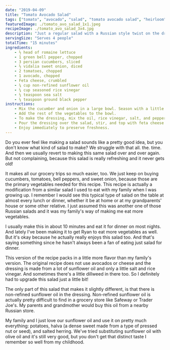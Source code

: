 ```yaml
---
date: "2019-04-09"
title: "Tomato Avocado Salad"
tags: ["tomato", "avocado", "salad", "tomato avocado salad", "heirloom"]
featuredImage: ./tomato_avo_salad_1x1.jpeg
recipeImage: ./tomato_avo_salad_3x4.jpg
description: "Just a regular salad with a Russian style twist on the dressing. Great as a starter or a meal."
servingSize: "Serves 4 people"
totalTime: "15 minutes"
ingredients:
    - ½ head of romaine lettuce
    - 1 green bell pepper, chopped
    - 3 persian cucumbers, sliced
    - ½ vidalia sweet onion, diced
    - 2 tomatoes, chopped
    - 1 avocado, chopped
    - Feta cheese, crumbled
    - ¼ cup non-refined sunflower oil
    - ¼ cup seasoned rice vinegar 
    - ¼ teaspoon sea salt
    - ¼ teaspoon ground black pepper
instructions:
    - Mix the cucumber and onion in a large bowl. Season with a little salt. It is especially important to salt the cucumbers separately from the dressing, since they will absorb that saltiness and improve the flavor of the salad. 
    - Add the rest of the vegetables to the bowl.
    - To make the dressing, mix the oil, rice vinegar, salt, and pepper, and pour over the vegetables. If you don’t have sunflower oil, you can always use olive oil as a replacement. 
    - Pour the dressing over the salad, stir, and top with feta cheese. 
    - Enjoy immediately to preserve freshness.
---
```

Do you ever feel like making a salad sounds like a pretty good idea, but you don't know what kind of salad to make? We struggle with that all. the. time. And then we usually revert to making this same salad over and over again. But not complaining, because this salad is really refreshing and it never gets old!

It makes all our grocery trips so much easier, too. We just keep on buying cucumbers, tomatoes, bell peppers, and sweet onion, because those are the primary vegetables needed for this recipe.
This recipe is actually a modification from a similar salad I used to eat with my family when I was growing up. I remember I would see this typical type of salad on the table at almost every lunch or dinner, whether it be at home or at my grandparents' house or some other relative. I just assumed this was another one of those Russian salads and it was my family's way of making me eat more vegetables.

I usually make this in about 10 minutes and eat it for dinner on most nights. And lately I've been making it to get Ryan to eat more vegetables as well. But it's okay because he actually really enjoys this salad too. And that's saying something since he hasn't always been a fan of eating just salad for dinner.

This version of the recipe packs in a little more flavor than my family's version. The original recipe does not use avocados or cheese and the dressing is made from a lot of sunflower oil and only a little salt and rice vinegar. And sometimes there's a little dillweed in there too. So I definitely had to upgrade this salad just a little bit!

The only part of this salad that makes it slightly different, is that there is non-refined sunflower oil in the dressing. Non-refined sunflower oil is actually pretty difficult to find in a grocery store like Safeway or Trader Joe's. My parents and grandmother would buy this oil from a nearby Russian store.

My family and I just love our sunflower oil and use it on pretty much everything: potatoes, halva (a dense sweet made from a type of pressed nut or seed), and salted herring. We've tried substituting sunflower oil with olive oil and it's still very good, but you don't get that distinct taste I remember so well from my childhood.
